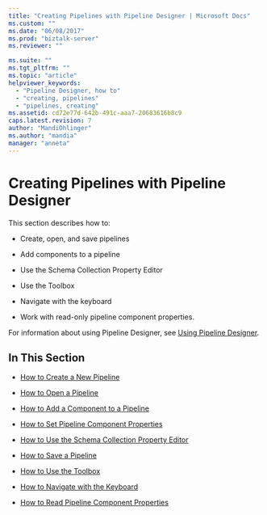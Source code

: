 ```yaml
---
title: "Creating Pipelines with Pipeline Designer | Microsoft Docs"
ms.custom: ""
ms.date: "06/08/2017"
ms.prod: "biztalk-server"
ms.reviewer: ""

ms.suite: ""
ms.tgt_pltfrm: ""
ms.topic: "article"
helpviewer_keywords: 
  - "Pipeline Designer, how to"
  - "creating, pipelines"
  - "pipelines, creating"
ms.assetid: cd72e77d-642b-491c-aaa7-20683616b8c9
caps.latest.revision: 7
author: "MandiOhlinger"
ms.author: "mandia"
manager: "anneta"
---
```

# Creating Pipelines with Pipeline Designer
This section describes how to:  
  
-   Create, open, and save pipelines  
  
-   Add components to a pipeline  
  
-   Use the Schema Collection Property Editor  
  
-   Use the Toolbox  
  
-   Navigate with the keyboard  
  
-   Work with read-only pipeline component properties.  
  
 For information about using Pipeline Designer, see [Using Pipeline Designer](../core/using-pipeline-designer.md).  
  
## In This Section  
  
-   [How to Create a New Pipeline](../core/how-to-create-a-new-pipeline.md)  
  
-   [How to Open a Pipeline](../core/how-to-open-a-pipeline.md)  
  
-   [How to Add a Component to a Pipeline](../core/how-to-add-a-component-to-a-pipeline.md)  
  
-   [How to Set Pipeline Component Properties](../core/how-to-set-pipeline-component-properties.md)  
  
-   [How to Use the Schema Collection Property Editor](../core/how-to-use-the-schema-collection-property-editor.md)  
  
-   [How to Save a Pipeline](../core/how-to-save-a-pipeline.md)  
  
-   [How to Use the Toolbox](../core/how-to-use-the-toolbox.md)  
  
-   [How to Navigate with the Keyboard](../core/how-to-navigate-with-the-keyboard.md)  
  
-   [How to Read Pipeline Component Properties](../core/how-to-read-pipeline-component-properties.md)